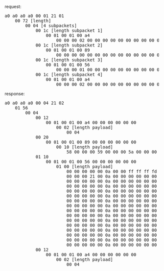 request:

<pre>
a0 a0 a0 a0 00 01 21 01
	00 72 [length]
		00 04 [4 subpackets]
			00 1c [length subpacket 1]
				00 01 00 01 00 a4
					00 00 00 02 00 00 00 00 00 00 00 00 00 00 00 00 00 00 00 00
			00 1c [length subpacket 2]
				00 01 00 01 00 89
					00 00 00 00 00 00 00 00 00 00 00 00 00 00 00 00 00 00 00 00
			00 1c [length subpacket 3]
				00 01 00 01 00 56
					00 00 00 01 00 00 00 00 00 00 00 00 00 00 00 00 00 00 00 00
			00 1c [length subpacket 4]
				00 01 00 01 00 a4
					00 00 00 02 00 00 00 00 00 00 00 00 00 00 00 00 00 00 00 00
</pre>

response:

<pre>
a0 a0 a0 a0 00 04 21 02
	01 56
		00 04
			00 12
				00 01 00 01 00 a4 00 00 00 00 00 00
					00 02 [length payload]
						00 04
			00 20
				00 01 00 01 00 89 00 00 00 00 00 00
					00 10 [length payload]
						58 00 00 00 59 00 00 00 5a 00 00 00 42 00 00 00
			01 10
				00 01 00 01 00 56 00 00 00 00 00 00
					01 00 [length payload]
						00 00 00 00 00 0a 00 00 ff ff ff fd 00 0a 00 00
						00 00 00 21 00 0a 00 00 00 00 00 00 00 0a 00 00
						00 00 00 00 00 0a 00 00 00 00 00 00 00 0a 00 00
						00 00 00 00 00 0a 00 00 00 00 00 00 00 0a 00 00
						00 00 00 00 00 0a 00 00 00 00 00 00 00 0a 00 00
						00 00 00 00 00 0a 00 00 00 00 00 00 00 0a 00 00
						00 00 00 00 00 0a 00 00 00 00 00 00 00 0a 00 00
						00 00 00 00 00 0a 00 00 00 00 00 00 00 0a 00 00
						00 00 00 00 00 0a 00 00 00 00 00 00 00 0a 00 00
						00 00 00 00 00 0a 00 00 00 00 00 00 00 0a 00 00
						00 00 00 00 00 0a 00 00 00 00 00 00 00 0a 00 00
						00 00 00 00 00 0a 00 00 00 00 00 00 00 0a 00 00
						00 00 00 00 00 0a 00 00 00 00 00 00 00 0a 00 00
						00 00 00 00 00 0a 00 00 00 00 00 00 00 0a 00 00
						00 00 00 00 00 0a 00 00 00 00 00 00 00 0a 00 00
						00 00 00 00 00 0a 00 00 00 00 00 00 00 0a 00 00
			00 12
				00 01 00 01 00 a4 00 00 00 00 00 00
					00 02 [length payload]
						00 04
</pre>
